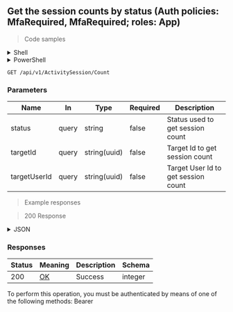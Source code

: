 
## Get the session counts by status (Auth policies: MfaRequired, MfaRequired; roles: App)

<a id="opIdGetActivitySessionCountAsync"></a>

> Code samples

<details><summary>Shell</summary>


```shell
# You can also use wget
curl -X GET /api/v1/ActivitySession/Count \
  -H 'Accept: application/json' \
  -H 'Authorization: Bearer TOKEN'

```


</details>

<details><summary>PowerShell</summary>


```powershell
# PowerShell example

$NPSUrl = "https://localhost:6500"

$Login = @{
    Login = "User"
    Password = "Password"
}
# Cookie container for multi-factor authentication
$WebSession = New-Object Microsoft.PowerShell.Commands.WebRequestSession
$Token = Invoke-RestMethod -Url "$($NPSUrl)/signinBody" -Method POST -Body (ConvertTo-Json $Login) -WebSession $WebSession -ContentType "application/json"
$Token = Invoke-RestMethod -Url "$($NPSUrl)/signin2fa" -Method Post -Body $MfaCode -Headers @{Authorization = "Bearer $Token"} -WebSession $WebSession -ContentType "application/json"

$Headers = @{
    Authorization = "Bearer $Token"
}
Invoke-RestMethod -Method GET -Url "$($NPSUrl)/api/v1/ActivitySession/Count -Headers $Headers -ContentType "application/json"
```


</details>

`GET /api/v1/ActivitySession/Count`

<h3 id="get-the-session-counts-by-status-(auth-policies:-mfarequired,-mfarequired;-roles:-app)-parameters">Parameters</h3>

|Name|In|Type|Required|Description|
|---|---|---|---|---|
|status|query|string|false|Status used to get session count|
|targetId|query|string(uuid)|false|Target Id to get session count|
|targetUserId|query|string(uuid)|false|Target User Id to get session count|

> Example responses

> 200 Response

<details><summary>JSON</summary>


```json
0
```


</details>

<h3 id="get-the-session-counts-by-status-(auth-policies:-mfarequired,-mfarequired;-roles:-app)-responses">Responses</h3>

|Status|Meaning|Description|Schema|
|---|---|---|---|
|200|[OK](https://tools.ietf.org/html/rfc7231#section-6.3.1)|Success|integer|

<aside class="warning">
To perform this operation, you must be authenticated by means of one of the following methods:
Bearer
</aside>


